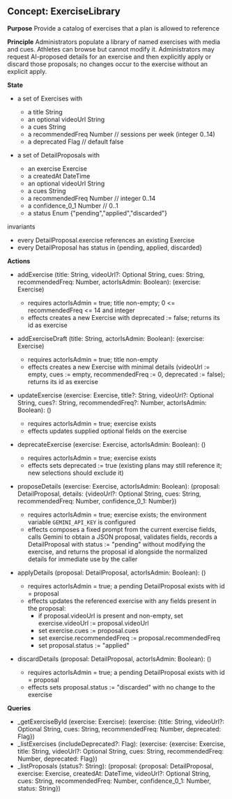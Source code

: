## Concept: ExerciseLibrary

**Purpose** Provide a catalog of exercises that a plan is allowed to reference

**Principle** Administrators populate a library of named exercises with media
and cues. Athletes can browse but cannot modify it. Administrators may request
AI-proposed details for an exercise and then explicitly apply or discard those
proposals; no changes occur to the exercise without an explicit apply.

**State**

- a set of Exercises with
  - a title String
  - an optional videoUrl String
  - a cues String
  - a recommendedFreq Number // sessions per week (integer 0..14)
  - a deprecated Flag // default false

- a set of DetailProposals with
  - an exercise Exercise
  - a createdAt DateTime
  - an optional videoUrl String
  - a cues String
  - a recommendedFreq Number // integer 0..14
  - a confidence_0_1 Number // 0..1
  - a status Enum {"pending","applied","discarded"}

invariants

- every DetailProposal.exercise references an existing Exercise
- every DetailProposal has status in {pending, applied, discarded}

**Actions**

- addExercise (title: String, videoUrl?: Optional String, cues: String,
  recommendedFreq: Number, actorIsAdmin: Boolean): (exercise: Exercise)
  - requires actorIsAdmin = true; title non-empty; 0 <= recommendedFreq <= 14
    and integer
  - effects creates a new Exercise with deprecated := false; returns its id as
    exercise

- addExerciseDraft (title: String, actorIsAdmin: Boolean): (exercise: Exercise)
  - requires actorIsAdmin = true; title non-empty
  - effects creates a new Exercise with minimal details (videoUrl := empty, cues
    := empty, recommendedFreq := 0, deprecated := false); returns its id as
    exercise

- updateExercise (exercise: Exercise, title?: String, videoUrl?: Optional
  String, cues?: String, recommendedFreq?: Number, actorIsAdmin: Boolean): ()
  - requires actorIsAdmin = true; exercise exists
  - effects updates supplied optional fields on the exercise

- deprecateExercise (exercise: Exercise, actorIsAdmin: Boolean): ()
  - requires actorIsAdmin = true; exercise exists
  - effects sets deprecated := true (existing plans may still reference it; new
    selections should exclude it)

- proposeDetails (exercise: Exercise, actorIsAdmin: Boolean): (proposal:
  DetailProposal, details: {videoUrl?: Optional String, cues: String,
  recommendedFreq: Number, confidence_0_1: Number})
  - requires actorIsAdmin = true; exercise exists; the environment variable
    `GEMINI_API_KEY` is configured
  - effects composes a fixed prompt from the current exercise fields, calls
    Gemini to obtain a JSON proposal, validates fields, records a DetailProposal
    with status := "pending" without modifying the exercise, and returns the
    proposal id alongside the normalized details for immediate use by the caller

- applyDetails (proposal: DetailProposal, actorIsAdmin: Boolean): ()
  - requires actorIsAdmin = true; a pending DetailProposal exists with id =
    proposal
  - effects updates the referenced exercise with any fields present in the
    proposal:
    - if proposal.videoUrl is present and non-empty, set exercise.videoUrl :=
      proposal.videoUrl
    - set exercise.cues := proposal.cues
    - set exercise.recommendedFreq := proposal.recommendedFreq
    - set proposal.status := "applied"

- discardDetails (proposal: DetailProposal, actorIsAdmin: Boolean): ()
  - requires actorIsAdmin = true; a pending DetailProposal exists with id =
    proposal
  - effects sets proposal.status := "discarded" with no change to the exercise

**Queries**

- _getExerciseById (exercise: Exercise): (exercise: {title: String, videoUrl?:
  Optional String, cues: String, recommendedFreq: Number, deprecated: Flag})
- _listExercises (includeDeprecated?: Flag): (exercise: {exercise: Exercise,
  title: String, videoUrl?: Optional String, cues: String, recommendedFreq:
  Number, deprecated: Flag})
- _listProposals (status?: String): (proposal: {proposal: DetailProposal,
  exercise: Exercise, createdAt: DateTime, videoUrl?: Optional String, cues:
  String, recommendedFreq: Number, confidence_0_1: Number, status: String})
